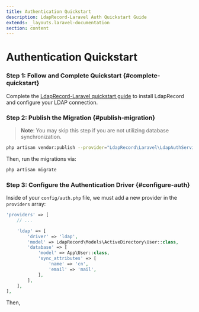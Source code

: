 ```yaml
---
title: Authentication Quickstart
description: LdapRecord-Laravel Auth Quickstart Guide
extends: _layouts.laravel-documentation
section: content
---
```


# Authentication Quickstart

### Step 1: Follow and Complete Quickstart {#complete-quickstart}

Complete the [LdapRecord-Laravel quickstart guide](/docs/laravel/quickstart) to install
LdapRecord and configure your LDAP connection.

### Step 2: Publish the Migration {#publish-migration}

> **Note**: You may skip this step if you are not utilizing database synchronization.

```bash
php artisan vendor:publish --provider="LdapRecord\Laravel\LdapAuthServiceProvider"
```

Then, run the migrations via:

```bash
php artisan migrate
```

### Step 3: Configure the Authentication Driver {#configure-auth}

Inside of your `config/auth.php` file, we must add a new provider in the `providers` array:

```php
'providers' => [
    // ...

    'ldap' => [
        'driver' => 'ldap',
        'model' => LdapRecord\Models\ActiveDirectory\User::class,
        'database' => [
            'model' => App\User::class,
            'sync_attributes' => [
                'name' => 'cn',
                'email' => 'mail',
            ],
        ],
    ],
],
```

Then, 